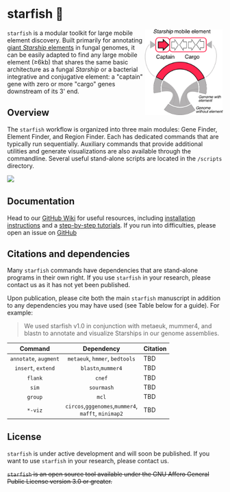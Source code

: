 # starfish :rocket:

<img
  src="/assets/element_logo_color.png"
  align = "right"
  style="margin: 0 auto; width: 182px; height: 200px">

```starfish``` is a modular toolkit for large mobile element discovery. Built primarily for annotating [giant *Starship* elements](https://academic.oup.com/mbe/article/39/5/msac109/6588634) in fungal genomes, it can be easily adapted to find any large mobile element (≥6kb) that shares the same basic architecture as a fungal *Starship* or a bacterial integrative and conjugative element: a "captain" gene with zero or more "cargo" genes downstream of its 3' end.

## Overview

The ```starfish``` workflow is organized into three main modules: Gene Finder, Element Finder, and Region Finder. Each has dedicated commands that are typically run sequentially. Auxiliary commands that provide additional utilities and generate visualizations are also available through the commandline. Several useful stand-alone scripts are located in the `/scripts` directory. 

<img
  src="/assets/starfishWorkflow.png"
  style="display: center; margin: 0 auto; max-width: 400px">

## Documentation

Head to our [GitHub Wiki](https://github.com/egluckthaler/starfish/wiki) for useful resources, including [installation instructions](https://github.com/egluckthaler/starfish/wiki/Installation) and a [step-by-step tutorials](https://github.com/egluckthaler/starfish/wiki/Step-by-step-tutorial). If you run into difficulties, please open an issue on [GitHub](https://github.com/egluckthaler/starfish/issues)

## Citations and dependencies

Many ```starfish``` commands have dependencies that are stand-alone programs in their own right. If you use ```starfish``` in your research, please contact us as it has not yet been published.

Upon publication, please cite both the main ```starfish``` manuscript in addition to any dependencies you may have used (see Table below for a guide). For example:
> We used starfish v1.0 in conjunction with metaeuk, mummer4, and blastn to annotate and visualize Starships in our genome assemblies.

| Command | Dependency | Citation |
|:---:|:---:|:---|
|`annotate`, `augment`| `metaeuk`, `hmmer`, `bedtools` | TBD |
|`insert`, `extend`| `blastn`,`mummer4` | TBD |
|`flank`| `cnef` | TBD |
|`sim`| `sourmash` | TBD |
|`group`| `mcl` | TBD |
|`*-viz`|`circos`,`gggenomes`,`mummer4`, <br />`mafft`, `minimap2`| TBD |

## License

```starfish``` is under active development and will soon be published. If you want to use ```starfish``` in your research, please contact us.

~~```starfish``` is an open source tool available under the GNU Affero General Public License version 3.0 or greater.~~
